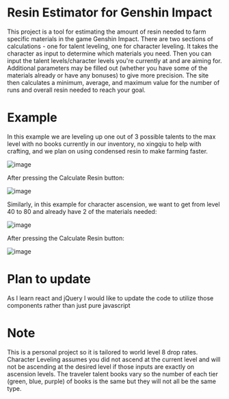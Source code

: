 # Resin Estimator for Genshin Impact

This project is a tool for estimating the amount of resin needed to farm specific materials in the game Genshin Impact. There are two sections of calculations - one for talent leveling, one for character leveling. It takes the character as input to determine which materials you need. Then you can input the talent levels/character levels you're currently at and are aiming for. Additional parameters may be filled out (whether you have some of the materials already or have any bonuses) to give more precision. The site then calculates a minimum, average, and maximum value for the number of runs and overall resin needed to reach your goal.

# Example 
In this example we are leveling up one out of 3 possible talents to the max level with no books currently in our inventory, no xingqiu to help with crafting, and we plan on using condensed resin to make farming faster.

![image](https://user-images.githubusercontent.com/98846420/229325911-e188d70e-342a-43ad-8ff7-4ea7f10e5e87.png)

After pressing the Calculate Resin button:

![image](https://user-images.githubusercontent.com/98846420/229326005-ddcb477c-c5b8-4dfd-9136-d63c82821522.png)


Similarly, in this example for character ascension, we want to get from level 40 to 80 and already have 2 of the materials needed:

![image](https://user-images.githubusercontent.com/98846420/229326287-ea69b312-58a5-4d30-9deb-b81c0ddf90e1.png)

After pressing the Calculate Resin button: 

![image](https://user-images.githubusercontent.com/98846420/229326298-14b50085-3890-4d49-868b-c570443e62a7.png)

# Plan to update
As I learn react and jQuery I would like to update the code to utilize those components rather than just pure javascript

# Note
This is a personal project so it is tailored to world level 8 drop rates. 
Character Leveling assumes you did not ascend at the current level and will not be ascending at the desired level if those inputs are exactly on ascension levels.
The traveler talent books vary so the number of each tier (green, blue, purple) of books is the same but they will not all be the same type. 
